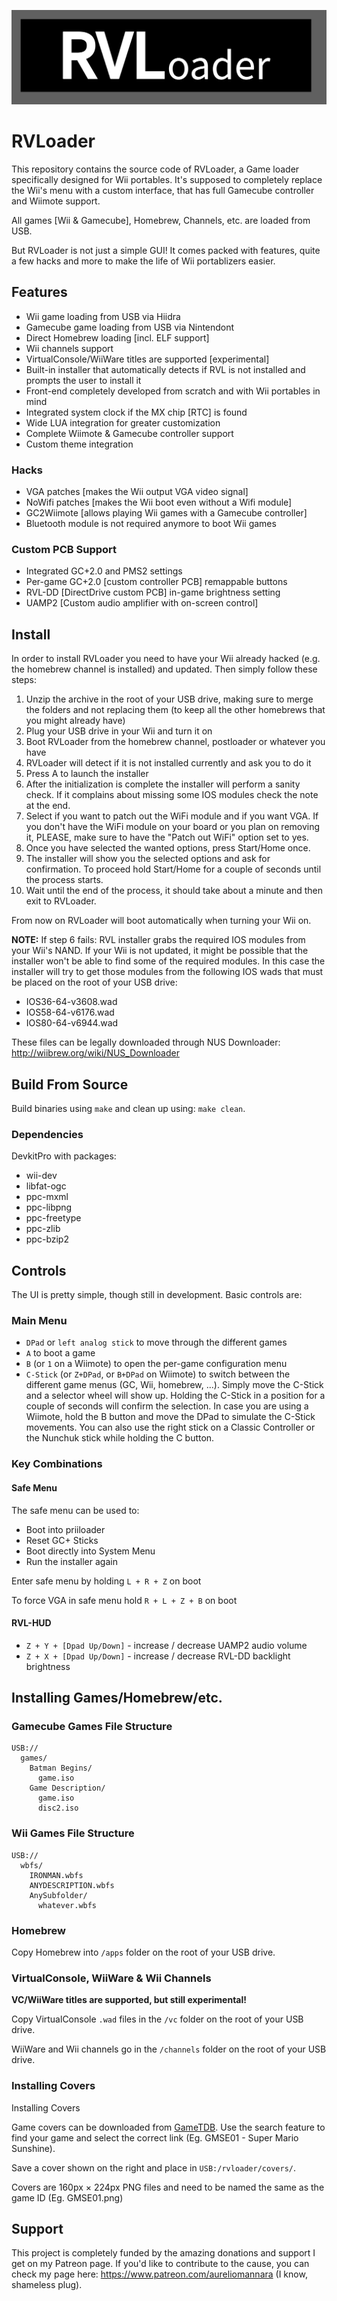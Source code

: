 ![RVLoader logo](logo.png "logo")

# RVLoader

This repository contains the source code of RVLoader, a Game loader specifically designed for Wii portables.
It's supposed to completely replace the Wii's menu with a custom interface, that has full Gamecube controller and Wiimote support.

All games [Wii & Gamecube], Homebrew, Channels, etc. are loaded from USB.

But RVLoader is not just a simple GUI! It comes packed with features, quite a few hacks and more to make the life of Wii portablizers easier.



## Features
 
 - Wii game loading from USB via Hiidra
 - Gamecube game loading from USB via Nintendont
 - Direct Homebrew loading [incl. ELF support]
 - Wii channels support
 - VirtualConsole/WiiWare titles are supported [experimental]
 - Built-in installer that automatically detects if RVL is not installed and prompts the user to install it
 - Front-end completely developed from scratch and with Wii portables in mind
 - Integrated system clock if the MX chip [RTC] is found
 - Wide LUA integration for greater customization
 - Complete Wiimote & Gamecube controller support
 - Custom theme integration

### Hacks
 - VGA patches [makes the Wii output VGA video signal]
 - NoWifi patches [makes the Wii boot even without a Wifi module]
 - GC2Wiimote [allows playing Wii games with a Gamecube controller]
 - Bluetooth module is not required anymore to boot Wii games

### Custom PCB Support
 - Integrated GC+2.0 and PMS2 settings
 - Per-game GC+2.0 [custom controller PCB] remappable buttons
 - RVL-DD [DirectDrive custom PCB] in-game brightness setting
 - UAMP2 [Custom audio amplifier with on-screen control]

## Install

In order to install RVLoader you need to have your Wii already hacked (e.g. the homebrew channel is installed) and updated. Then simply follow these steps:

 1. Unzip the archive in the root of your USB drive, making sure to merge the folders and not replacing them (to keep all the other homebrews that you might already have)
 2. Plug your USB drive in your Wii and turn it on
 3. Boot RVLoader from the homebrew channel, postloader or whatever you have
 4. RVLoader will detect if it is not installed currently and ask you to do it
 5. Press A to launch the installer
 6. After the initialization is complete the installer will perform a sanity check. If it complains about missing some IOS modules check the note at the end.
 7. Select if you want to patch out the WiFi module and if you want VGA. If you don't have the WiFi module on your board or you plan on removing it, PLEASE, make sure to have the "Patch out WiFi" option set to yes.
 8. Once you have selected the wanted options, press Start/Home once.
 9. The installer will show you the selected options and ask for confirmation. To proceed hold Start/Home for a couple of seconds until the process starts.
 10. Wait until the end of the process, it should take about a minute and then exit to RVLoader.

From now on RVLoader will boot automatically when turning your Wii on. 

**NOTE:** If step 6 fails: RVL installer grabs the required IOS modules from your Wii's NAND. If your Wii is not updated, it might be possible that the installer won't be able to find some of the required modules. In this case the installer will try to get those modules from the following IOS wads that must be placed on the root of your USB drive:

 - IOS36-64-v3608.wad
 - IOS58-64-v6176.wad
 - IOS80-64-v6944.wad

These files can be legally downloaded through NUS Downloader: http://wiibrew.org/wiki/NUS_Downloader

## Build From Source

Build binaries using `make` and clean up using: `make clean`.

### Dependencies

DevkitPro with packages:
 - wii-dev
 - libfat-ogc
 - ppc-mxml
 - ppc-libpng
 - ppc-freetype
 - ppc-zlib
 - ppc-bzip2



## Controls
The UI is pretty simple, though still in development. Basic controls are:

### Main Menu

 - `DPad` or `left analog stick` to move through the different games
 - `A` to boot a game
 - `B` (or `1` on a Wiimote) to open the per-game configuration menu
 - `C-Stick` (or `Z+DPad`, or `B+DPad` on Wiimote) to switch between the different game menus (GC, Wii, homebrew, ...). Simply move the C-Stick and a selector wheel will show up. Holding the C-Stick in a position for a couple of seconds will confirm the selection. In case you are using a Wiimote, hold the B button and move the DPad to simulate the C-Stick movements. You can also use the right stick on a Classic Controller or the Nunchuk stick while holding the C button.

### Key Combinations

#### Safe Menu 

The safe menu can be used to:
 - Boot into priiloader
 - Reset GC+ Sticks
 - Boot directly into System Menu
 - Run the installer again

Enter safe menu by holding `L + R + Z` on boot

To force VGA in safe menu hold `R + L + Z + B` on boot

#### RVL-HUD
 - `Z + Y + [Dpad Up/Down]` - increase / decrease UAMP2 audio volume
 - `Z + X + [Dpad Up/Down]` - increase / decrease RVL-DD backlight brightness



## Installing Games/Homebrew/etc.

### Gamecube Games File Structure

```
USB://
  games/
    Batman Begins/
      game.iso
    Game Description/
      game.iso
      disc2.iso
```

### Wii Games File Structure

```
USB://
  wbfs/
    IRONMAN.wbfs
    ANYDESCRIPTION.wbfs
    AnySubfolder/
      whatever.wbfs
```

### Homebrew

Copy Homebrew into `/apps` folder on the root of your USB drive.

### VirtualConsole, WiiWare & Wii Channels

**VC/WiiWare titles are supported, but still experimental!**

Copy VirtualConsole `.wad` files in the `/vc` folder on the root of your USB drive. 

WiiWare and Wii channels go in the `/channels` folder on the root of your USB drive.

### Installing Covers

Installing Covers

Game covers can be downloaded from [GameTDB](https://www.gametdb.com). Use the search feature to find your game and select the correct link (Eg. GMSE01 - Super Mario Sunshine).

Save a cover shown on the right and place in `USB:/rvloader/covers/`.

Covers are 160px × 224px PNG files and need to be named the same as the game ID (Eg. GMSE01.png)


## Support

This project is completely funded by the amazing donations and support I get on my Patreon page. If you'd like to contribute to the cause, you can check my page here: https://www.patreon.com/aureliomannara (I know, shameless plug).
